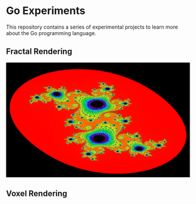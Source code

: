 # Go Experiments
This repository contains a series of experimental projects to learn more about the Go programming language.

## Fractal Rendering
![Fractal.PNG](./Fractal.PNG "Rendering Fractals with Go")

## Voxel Rendering